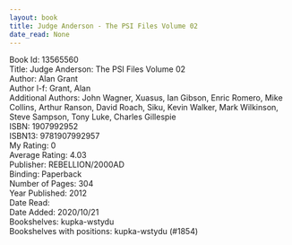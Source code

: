```yaml
---
layout: book
title: Judge Anderson - The PSI Files Volume 02
date_read: None
---
```


Book Id: 13565560<br />
Title: Judge Anderson: The PSI Files Volume 02<br />
Author: Alan Grant<br />
Author l-f: Grant, Alan<br />
Additional Authors: John Wagner, Xuasus, Ian   Gibson, Enric Romero, Mike  Collins, Arthur Ranson, David Roach, Siku, Kevin Walker, Mark Wilkinson, Steve Sampson, Tony Luke, Charles Gillespie<br />
ISBN: 1907992952<br />
ISBN13: 9781907992957<br />
My Rating: 0<br />
Average Rating: 4.03<br />
Publisher: REBELLION/2000AD<br />
Binding: Paperback<br />
Number of Pages: 304<br />
Year Published: 2012<br />
Date Read: <br />
Date Added: 2020/10/21<br />
Bookshelves: kupka-wstydu<br />
Bookshelves with positions: kupka-wstydu (#1854)<br />


